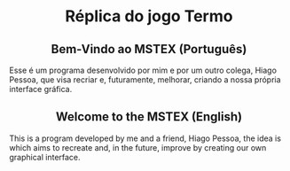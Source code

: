 <div align=center>

# Réplica do jogo Termo
## Bem-Vindo ao MSTEX (Português)
</div>

<div align=left>
Esse é um programa desenvolvido por mim e por um outro colega, Hiago Pessoa, que visa recriar e, futuramente, melhorar, criando a nossa própria interface gráfica.

</div>

<div align=center>

## Welcome to the MSTEX (English)

</div>
<div align=left>
This is a program developed by me and a friend, Hiago Pessoa, the idea is which aims to recreate and, in the future, improve by creating our own graphical interface.
</div>